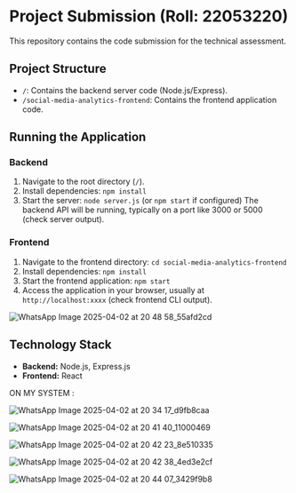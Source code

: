 # Project Submission (Roll: 22053220)

This repository contains the code submission for the technical assessment.

## Project Structure

-   `/`: Contains the backend server code (Node.js/Express).
-   `/social-media-analytics-frontend`: Contains the frontend application code.

## Running the Application

### Backend

1.  Navigate to the root directory (`/`).
2.  Install dependencies: `npm install`
3.  Start the server: `node server.js` (or `npm start` if configured)
    The backend API will be running, typically on a port like 3000 or 5000 (check server output).

### Frontend

1.  Navigate to the frontend directory: `cd social-media-analytics-frontend`
2.  Install dependencies: `npm install`
3.  Start the frontend application: `npm start` 
4.  Access the application in your browser, usually at `http://localhost:xxxx` (check frontend CLI output).

   ![WhatsApp Image 2025-04-02 at 20 48 58_55afd2cd](https://github.com/user-attachments/assets/dfa1e440-fd1c-452f-9c3e-e3e279b6cc7f)


## Technology Stack

-   **Backend:** Node.js, Express.js
-   **Frontend:** React


ON MY SYSTEM : 

![WhatsApp Image 2025-04-02 at 20 34 17_d9fb8caa](https://github.com/user-attachments/assets/2582ac6f-984b-49c4-9540-d073ad2575d0)

![WhatsApp Image 2025-04-02 at 20 41 40_11000469](https://github.com/user-attachments/assets/b12eaa3a-4bcb-4b29-9c2d-ea5fbb09c49d)

![WhatsApp Image 2025-04-02 at 20 42 23_8e510335](https://github.com/user-attachments/assets/31bcec7b-45dc-49b6-bdd4-a42d138ac9e1)

![WhatsApp Image 2025-04-02 at 20 42 38_4ed3e2cf](https://github.com/user-attachments/assets/488a595b-c678-46b2-91e2-65baf8e0fb2a)

![WhatsApp Image 2025-04-02 at 20 44 07_3429f9b8](https://github.com/user-attachments/assets/bc44d073-437d-48ad-a371-a4c24521eb94)





